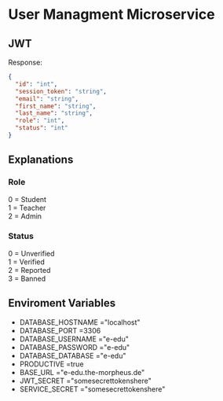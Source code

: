 # User Managment Microservice
## JWT 
Response:
```json
{
  "id": "int",
  "session_token": "string",
  "email": "string",
  "first_name": "string",
  "last_name": "string",
  "role": "int",
  "status": "int"
}
```

## Explanations 
### Role
0 = Student\
1 = Teacher\
2 = Admin
### Status
0 = Unverified\
1 = Verified\
2 = Reported\
3 = Banned
## Enviroment Variables
- DATABASE_HOSTNAME        ="localhost"
- DATABASE_PORT            =3306
- DATABASE_USERNAME        ="e-edu"
- DATABASE_PASSWORD        ="e-edu"
- DATABASE_DATABASE        ="e-edu"
- PRODUCTIVE               =true
- BASE_URL                 ="e-edu.the-morpheus.de"
- JWT_SECRET               ="somesecrettokenshere"
- SERVICE_SECRET           ="somesecrettokenshere"